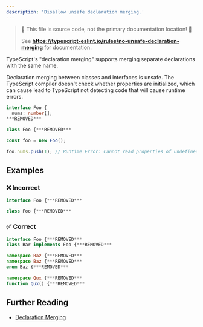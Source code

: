```yaml
---
description: 'Disallow unsafe declaration merging.'
---
```


> 🛑 This file is source code, not the primary documentation location! 🛑
>
> See **https://typescript-eslint.io/rules/no-unsafe-declaration-merging** for documentation.

TypeScript's "declaration merging" supports merging separate declarations with the same name.

Declaration merging between classes and interfaces is unsafe.
The TypeScript compiler doesn't check whether properties are initialized, which can cause lead to TypeScript not detecting code that will cause runtime errors.

```ts
interface Foo {
  nums: number[];
***REMOVED***

class Foo {***REMOVED***

const foo = new Foo();

foo.nums.push(1); // Runtime Error: Cannot read properties of undefined.
```

## Examples

<!--tabs-->

### ❌ Incorrect

```ts
interface Foo {***REMOVED***

class Foo {***REMOVED***
```

### ✅ Correct

```ts
interface Foo {***REMOVED***
class Bar implements Foo {***REMOVED***

namespace Baz {***REMOVED***
namespace Baz {***REMOVED***
enum Baz {***REMOVED***

namespace Qux {***REMOVED***
function Qux() {***REMOVED***
```

## Further Reading

- [Declaration Merging](https://www.typescriptlang.org/docs/handbook/declaration-merging.html)
